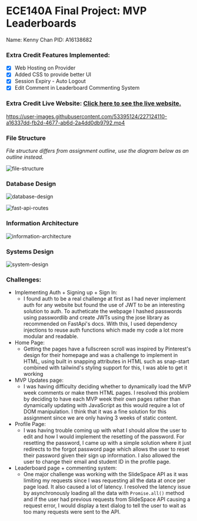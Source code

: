 # ECE140A Final Project: MVP Leaderboards
Name: Kenny Chan
PID: A16138682

### Extra Credit Features Implemented:
- [x] Web Hosting on Provider
- [x] Added CSS to provide better UI 
- [x] Session Expiry - Auto Logout
- [x] Edit Comment in Leaderboard Commenting System

### Extra Credit Live Website: [Click here to see the live website.](https://0855-2603-8001-8e00-5e00-1d2e-19a6-9c85-8ddb.ngrok.io/)

https://user-images.githubusercontent.com/53395124/227124110-a16337dd-fb2d-4677-ab6d-2a4dd0db9792.mp4

### File Structure

<i>File structure differs from assignment outline, use the diagram below as an outline instead. </i>

![file-structure](https://user-images.githubusercontent.com/53395124/227109115-d70cd3fd-19b2-43c6-a0b4-044b6c4ef1f1.png)

### Database Design
![database-design](https://user-images.githubusercontent.com/53395124/227106301-b4525c03-107f-4a94-a1a4-c7fec3e3ef2b.png)

![fast-api-routes](https://user-images.githubusercontent.com/53395124/227103902-23364591-fc28-4019-98d3-b553a3e036da.png)

### Information Architecture
![information-architecture](https://user-images.githubusercontent.com/53395124/227107375-ab6d17db-796e-4b16-adb4-8f8c5bed8947.png)

### Systems Design
![system-design](https://user-images.githubusercontent.com/53395124/227106332-e3fb694d-8f0f-4788-96ba-9c856e904483.png)


### Challenges:
- Implementing Auth + Signing up + Sign In:
    - I found auth to be a real challenge at first as I had never implement auth for any website but found the use of JWT to be an interesting solution to auth. To autheticate the webpage I hashed passwords using passwordlib and create JWTs using the jose library as recommended on FastApi's docs. With this, I used dependency injections to reuse auth functions which made my code a lot more modular and readable.
- Home Page:
    - Getting the pages have a fullscreen scroll was inspired by Pinterest's design for their homepage and was a challenge to implement in HTML, using built in snapping attributes in HTML such as snap-start combined with tailwind's styling support for this, I was able to get it working
- MVP Updates page:
    - I was having difficulty deciding whether to dynamically load the MVP week comments or make them HTML pages. I resolved this problem by deciding to have each MVP week their own pages rather than dynamically updating with JavaScript as this would require a lot of DOM manipulation. I think that it was a fine solution for this assignment since we are only having 3 weeks of static content. 
- Profile Page:
    - I was having trouble coming up with what I should allow the user to edit and how I would implement the resetting of the password. For resetting the password, I came up with a simple solution where it just redirects to the forgot password page which allows the user to reset their password given their sign up information. I also allowed the user to change their email and student ID in the profile page.
- Leaderboard page + commenting system:
    - One major challenge was working with the SlideSpace API as it was limiting my requests since I was requesting all the data at once per page load. It also caused a lot of latency. I resolved the latency issue by asynchronously loading all the data with <code>Promise.all()</code> method and if the user had previous requests from SlideSpace API causing a request error, I would display a text dialog to tell the user to wait as too many requests were sent to the API.